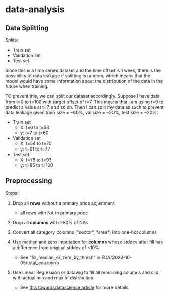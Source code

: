 # data-analysis

## Data Splitting

Splits:

- Train set
- Validation set
- Test set

Since this is a time series dataset and the time offset is 1 week, there is the possibility of data leakage if splitting is random, which means that the model would have some information about the distribution of the data in the future when training.

TO prevent this, we can split our dataset accordingly. Suppose I have data from t=0 to t=100 with target offset of t=7. This means that I am using t=0 to predict a value at t=7, and so on. Then I can split my data as such to prevent data leakage given train size = ~60%, val size = ~20%, test size = ~20%:

- Train set
  - X: t=0 to t=53
  - y: t=7 to t=60
- Validation set
  - X: t=54 to t=70
  - y: t=61 to t=77
- Test set:
  - X: t=78 to t=93
  - y: t=85 to t=100

## Preprocessing

Steps:

1. Drop all **rows** without a primary price adjustment
   - all rows with NA in primary price
2. Drop all **columns** with >80% of NAs
3. Convert all category columns ("sector", "area") into one-hot columns
4. Use median and zero imputation for **columns** whose stddev after fill has a difference from original stddev of <10%

   - See "fill_median_or_zero_by_thresh" in EDA/2023-10-05/total_eda.ipynb

5. Use Linear Regression or datawig to fill all remaining columns and clip with actual min and max of distribution
   - See [this towardsdatascience article](https://towardsdatascience.com/7-ways-to-handle-missing-values-in-machine-learning-1a6326adf79e#544c) for more details

